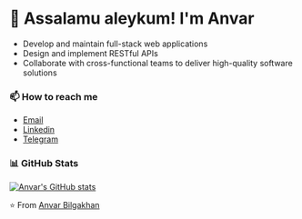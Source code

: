 # 👋 Assalamu aleykum! I'm Anvar

- Develop and maintain full-stack web applications
- Design and implement RESTful APIs
- Collaborate with cross-functional teams to deliver high-quality software solutions


### 📫 How to reach me

- [Email](mailto:anvarcodes@gmail.com)
- [Linkedin](https://linkedin.com/in/bilgakhan)
- [Telegram](https://t.me/bilgakhan)

### 📊 GitHub Stats

[![Anvar's GitHub stats](https://github-readme-stats.vercel.app/api?username=bilgakhan&show_icons=true&theme=radical)](https://github.com/anuraghazra/github-readme-stats)

⭐️ From [Anvar Bilgakhan](https://github.com/bilgakhan)

